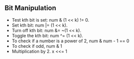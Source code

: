 ## Bit Manipulation

* Test kth bit is set: num & (1 << k) != 0.
* Set kth bit: num |= (1 << k).
* Turn off kth bit: num &= ~(1 << k).
* Toggle the kth bit: num ^= (1 << k).
* To check if a number is a power of 2, num & num - 1 == 0
* To check if odd, num & 1
* Multiplication by 2. x <<= 1